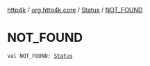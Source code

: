 [http4k](../../index.md) / [org.http4k.core](../index.md) / [Status](index.md) / [NOT_FOUND](./-n-o-t_-f-o-u-n-d.md)

# NOT_FOUND

`val NOT_FOUND: `[`Status`](index.md)